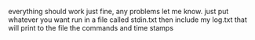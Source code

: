 everything should work just fine, any problems let me know.
just put whatever you want run in a file called stdin.txt
then include my log.txt that will print to the file the commands and time stamps

